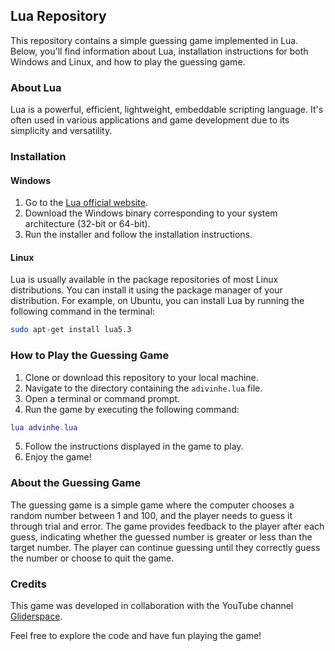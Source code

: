 ## Lua Repository

This repository contains a simple guessing game implemented in Lua. Below, you'll find information about Lua, installation instructions for both Windows and Linux, and how to play the guessing game.

### About Lua
Lua is a powerful, efficient, lightweight, embeddable scripting language. It's often used in various applications and game development due to its simplicity and versatility.

### Installation

#### Windows
1. Go to the [Lua official website](https://www.lua.org/download.html).
2. Download the Windows binary corresponding to your system architecture (32-bit or 64-bit).
3. Run the installer and follow the installation instructions.

#### Linux
Lua is usually available in the package repositories of most Linux distributions. You can install it using the package manager of your distribution. For example, on Ubuntu, you can install Lua by running the following command in the terminal:

```bash
sudo apt-get install lua5.3
```

### How to Play the Guessing Game

1. Clone or download this repository to your local machine.
2. Navigate to the directory containing the `adivinhe.lua` file.
3. Open a terminal or command prompt.
4. Run the game by executing the following command:

```lua
lua advinhe.lua
```

5. Follow the instructions displayed in the game to play.
6. Enjoy the game!

### About the Guessing Game

The guessing game is a simple game where the computer chooses a random number between 1 and 100, and the player needs to guess it through trial and error. The game provides feedback to the player after each guess, indicating whether the guessed number is greater or less than the target number. The player can continue guessing until they correctly guess the number or choose to quit the game.

### Credits
This game was developed in collaboration with the YouTube channel [Gliderspace](https://www.youtube.com/@gliderspace).

Feel free to explore the code and have fun playing the game!

